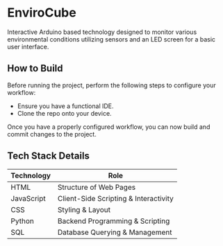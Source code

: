 # EnviroCube

Interactive Arduino based technology designed to monitor various environmental conditions utilizing sensors and an LED screen for a basic user interface.

## How to Build


Before running the project, perform the following steps to configure your workflow:
 - Ensure you have a functional IDE.
 - Clone the repo onto your device.

Once you have a properly configured workflow, you can now build and commit changes to the project.

## Tech Stack Details


|     Technology      | Role |
|-----------------|-----------------|
| HTML    | Structure of Web Pages    |
| JavaScript    |Client-Side Scripting & Interactivity     |
| CSS |  Styling & Layout      |
| Python | Backend Programming & Scripting          |
| SQL   | Database Querying & Management         |
